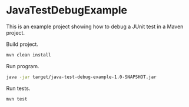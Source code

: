 # JavaTestDebugExample

This is an example project showing how to debug a JUnit test in a Maven project.

Build project.

```sh
mvn clean install
```

Run program.

```sh
java -jar target/java-test-debug-example-1.0-SNAPSHOT.jar
```

Run tests.

```sh
mvn test
```
